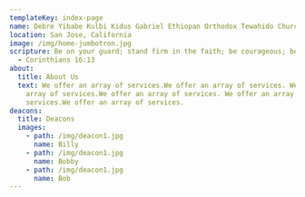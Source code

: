 ```yaml
---
templateKey: index-page
name: Debre Yibabe Kulbi Kidus Gabriel Ethiopan Orthodox Tewahido Churc
location: San Jose, California
image: /img/home-jumbotron.jpg
scripture: Be on your guard; stand firm in the faith; be courageous; be strong.
  - Corinthians 16:13
about:
  title: About Us
  text: We offer an array of services.We offer an array of services. We offer an
    array of services.We offer an array of services. We offer an array of
    services.We offer an array of services.
deacons:
  title: Deacons
  images:
    - path: /img/deacon1.jpg
      name: Billy
    - path: /img/deacon1.jpg
      name: Bobby
    - path: /img/deacon1.jpg
      name: Bob
---
```

